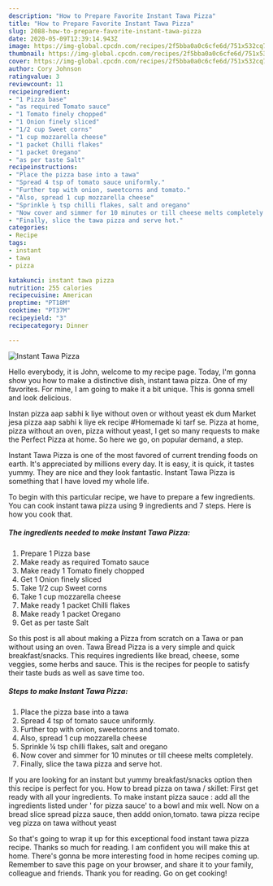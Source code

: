 ```yaml
---
description: "How to Prepare Favorite Instant Tawa Pizza"
title: "How to Prepare Favorite Instant Tawa Pizza"
slug: 2088-how-to-prepare-favorite-instant-tawa-pizza
date: 2020-05-09T12:39:14.943Z
image: https://img-global.cpcdn.com/recipes/2f5bba0a0c6cfe6d/751x532cq70/instant-tawa-pizza-recipe-main-photo.jpg
thumbnail: https://img-global.cpcdn.com/recipes/2f5bba0a0c6cfe6d/751x532cq70/instant-tawa-pizza-recipe-main-photo.jpg
cover: https://img-global.cpcdn.com/recipes/2f5bba0a0c6cfe6d/751x532cq70/instant-tawa-pizza-recipe-main-photo.jpg
author: Cory Johnson
ratingvalue: 3
reviewcount: 11
recipeingredient:
- "1 Pizza base"
- "as required Tomato sauce"
- "1 Tomato finely chopped"
- "1 Onion finely sliced"
- "1/2 cup Sweet corns"
- "1 cup mozzarella cheese"
- "1 packet Chilli flakes"
- "1 packet Oregano"
- "as per taste Salt"
recipeinstructions:
- "Place the pizza base into a tawa"
- "Spread 4 tsp of tomato sauce uniformly."
- "Further top with onion, sweetcorns and tomato."
- "Also, spread 1 cup mozzarella cheese"
- "Sprinkle ¼ tsp chilli flakes, salt and oregano"
- "Now cover and simmer for 10 minutes or till cheese melts completely."
- "Finally, slice the tawa pizza and serve hot."
categories:
- Recipe
tags:
- instant
- tawa
- pizza

katakunci: instant tawa pizza 
nutrition: 255 calories
recipecuisine: American
preptime: "PT18M"
cooktime: "PT37M"
recipeyield: "3"
recipecategory: Dinner

---
```



![Instant Tawa Pizza](https://img-global.cpcdn.com/recipes/2f5bba0a0c6cfe6d/751x532cq70/instant-tawa-pizza-recipe-main-photo.jpg)

Hello everybody, it is John, welcome to my recipe page. Today, I'm gonna show you how to make a distinctive dish, instant tawa pizza. One of my favorites. For mine, I am going to make it a bit unique. This is gonna smell and look delicious.

Instan pizza aap sabhi k liye without oven or without yeast ek dum Market jesa pizza aap sabhi k liye ek recipe #Homemade ki tarf se. Pizza at home, pizza without an oven, pizza without yeast, I get so many requests to make the Perfect Pizza at home. So here we go, on popular demand, a step.

Instant Tawa Pizza is one of the most favored of current trending foods on earth. It's appreciated by millions every day. It is easy, it is quick, it tastes yummy. They are nice and they look fantastic. Instant Tawa Pizza is something that I have loved my whole life.


To begin with this particular recipe, we have to prepare a few ingredients. You can cook instant tawa pizza using 9 ingredients and 7 steps. Here is how you cook that.

<!--inarticleads1-->

##### The ingredients needed to make Instant Tawa Pizza:

1. Prepare 1 Pizza base
1. Make ready as required Tomato sauce
1. Make ready 1 Tomato finely chopped
1. Get 1 Onion finely sliced
1. Take 1/2 cup Sweet corns
1. Take 1 cup mozzarella cheese
1. Make ready 1 packet Chilli flakes
1. Make ready 1 packet Oregano
1. Get as per taste Salt


So this post is all about making a Pizza from scratch on a Tawa or pan without using an oven. Tawa Bread Pizza is a very simple and quick breakfast/snacks. This requires ingredients like bread, cheese, some veggies, some herbs and sauce. This is the recipes for people to satisfy their taste buds as well as save time too. 

<!--inarticleads2-->

##### Steps to make Instant Tawa Pizza:

1. Place the pizza base into a tawa
1. Spread 4 tsp of tomato sauce uniformly.
1. Further top with onion, sweetcorns and tomato.
1. Also, spread 1 cup mozzarella cheese
1. Sprinkle ¼ tsp chilli flakes, salt and oregano
1. Now cover and simmer for 10 minutes or till cheese melts completely.
1. Finally, slice the tawa pizza and serve hot.


If you are looking for an instant but yummy breakfast/snacks option then this recipe is perfect for you. How to bread pizza on tawa / skillet: First get ready with all your ingredients. To make instant pizza sauce : add all the ingredients listed under &#39; for pizza sauce&#39; to a bowl and mix well. Now on a bread slice spread pizza sauce, then addd onion,tomato. tawa pizza recipe veg pizza on tawa without yeast 

So that's going to wrap it up for this exceptional food instant tawa pizza recipe. Thanks so much for reading. I am confident you will make this at home. There's gonna be more interesting food in home recipes coming up. Remember to save this page on your browser, and share it to your family, colleague and friends. Thank you for reading. Go on get cooking!
